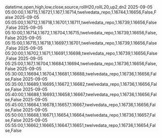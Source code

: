 datetime,open,high,low,close,source,rollH20,rollL20,up2,dn2
2025-09-05 05:00:00,1.16715,1.16721,1.167,1.16714,twelvedata_repo,1.16744,1.16656,False,False
2025-09-05 05:05:00,1.16712,1.16718,1.16701,1.16711,twelvedata_repo,1.16739,1.16656,False,False
2025-09-05 05:10:00,1.16714,1.1672,1.16704,1.16715,twelvedata_repo,1.16739,1.16656,False,False
2025-09-05 05:15:00,1.16715,1.16718,1.16697,1.16701,twelvedata_repo,1.16739,1.16656,False,False
2025-09-05 05:20:00,1.16702,1.1671,1.16691,1.16698,twelvedata_repo,1.16739,1.16656,False,False
2025-09-05 05:25:00,1.167,1.16704,1.16684,1.16694,twelvedata_repo,1.16736,1.16656,False,False
2025-09-05 05:30:00,1.16694,1.16704,1.16681,1.16688,twelvedata_repo,1.16736,1.16656,False,False
2025-09-05 05:35:00,1.16689,1.16695,1.16672,1.16682,twelvedata_repo,1.16736,1.16656,False,False
2025-09-05 05:40:00,1.16688,1.16693,1.16658,1.16667,twelvedata_repo,1.16736,1.16656,False,False
2025-09-05 05:45:00,1.16664,1.16678,1.16657,1.16667,twelvedata_repo,1.16736,1.16656,False,False
2025-09-05 05:50:00,1.16668,1.16671,1.16654,1.16664,twelvedata_repo,1.16736,1.16657,False,False
2025-09-05 05:55:00,1.16662,1.16665,1.16647,1.16651,twelvedata_repo,1.16736,1.16654,False,False
